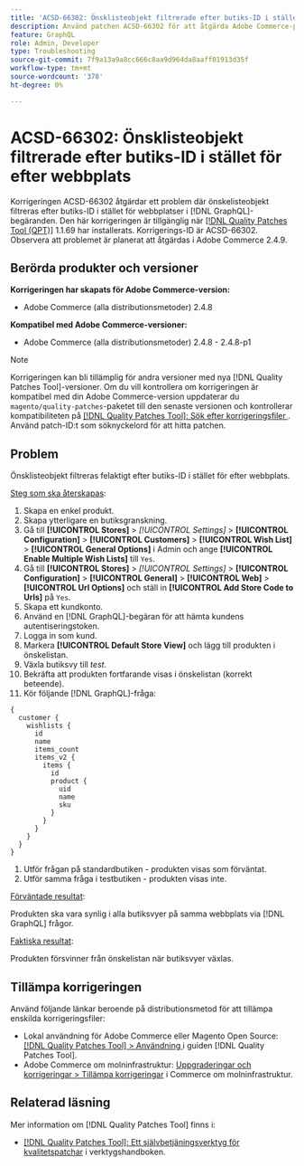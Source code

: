```yaml
---
title: 'ACSD-66302: Önsklisteobjekt filtrerade efter butiks-ID i stället för efter webbplats'
description: Använd patchen ACSD-66302 för att åtgärda Adobe Commerce-problemet där önskelisteobjekt filtreras efter butiks-ID i stället för webbplatser i  [!DNL GraphQL] begäranden.
feature: GraphQL
role: Admin, Developer
type: Troubleshooting
source-git-commit: 7f9a13a9a8cc666c8aa9d964da8aaff01913d35f
workflow-type: tm+mt
source-wordcount: '378'
ht-degree: 0%

---
```



# ACSD-66302: Önsklisteobjekt filtrerade efter butiks-ID i stället för efter webbplats

Korrigeringen ACSD-66302 åtgärdar ett problem där önskelisteobjekt filtreras efter butiks-ID i stället för webbplatser i [!DNL GraphQL]-begäranden. Den här korrigeringen är tillgänglig när [[!DNL Quality Patches Tool (QPT)]](/help/tools/quality-patches-tool/quality-patches-tool-to-self-serve-quality-patches.md) 1.1.69 har installerats. Korrigerings-ID är ACSD-66302. Observera att problemet är planerat att åtgärdas i Adobe Commerce 2.4.9.

## Berörda produkter och versioner

**Korrigeringen har skapats för Adobe Commerce-version:**

* Adobe Commerce (alla distributionsmetoder) 2.4.8

**Kompatibel med Adobe Commerce-versioner:**

* Adobe Commerce (alla distributionsmetoder) 2.4.8 - 2.4.8-p1

>[!NOTE]
>
>Korrigeringen kan bli tillämplig för andra versioner med nya [!DNL Quality Patches Tool]-versioner. Om du vill kontrollera om korrigeringen är kompatibel med din Adobe Commerce-version uppdaterar du `magento/quality-patches`-paketet till den senaste versionen och kontrollerar kompatibiliteten på [[!DNL Quality Patches Tool]: Sök efter korrigeringsfiler ](https://experienceleague.adobe.com/tools/commerce-quality-patches/index.html?lang=sv-SE). Använd patch-ID:t som söknyckelord för att hitta patchen.

## Problem

Önsklisteobjekt filtreras felaktigt efter butiks-ID i stället för efter webbplats.

<u>Steg som ska återskapas</u>:

1. Skapa en enkel produkt.
1. Skapa ytterligare en butiksgranskning.
1. Gå till **[!UICONTROL Stores]** > *[!UICONTROL Settings]* > **[!UICONTROL Configuration]** > **[!UICONTROL Customers]** > **[!UICONTROL Wish List]** > **[!UICONTROL General Options]** i Admin och ange **[!UICONTROL Enable Multiple Wish Lists]** till `Yes`.
1. Gå till **[!UICONTROL Stores]** > *[!UICONTROL Settings]* > **[!UICONTROL Configuration]** > **[!UICONTROL General]** > **[!UICONTROL Web]** > **[!UICONTROL Url Options]** och ställ in **[!UICONTROL Add Store Code to Urls]** på `Yes`.
1. Skapa ett kundkonto.
1. Använd en [!DNL GraphQL]-begäran för att hämta kundens autentiseringstoken.
1. Logga in som kund.
1. Markera **[!UICONTROL Default Store View]** och lägg till produkten i önskelistan.
1. Växla butiksvy till *test*.
1. Bekräfta att produkten fortfarande visas i önskelistan (korrekt beteende).
1. Kör följande [!DNL GraphQL]-fråga:

```
{
  customer {
    wishlists {
      id
      name
      items_count
      items_v2 {
        items {
          id
          product {
            uid
            name
            sku
          }
        }
      }
    }
  }
}
```

1. Utför frågan på standardbutiken - produkten visas som förväntat.
1. Utför samma fråga i testbutiken - produkten visas inte.

<u>Förväntade resultat</u>:

Produkten ska vara synlig i alla butiksvyer på samma webbplats via [!DNL GraphQL] frågor.

<u>Faktiska resultat</u>:

Produkten försvinner från önskelistan när butiksvyer växlas.

## Tillämpa korrigeringen

Använd följande länkar beroende på distributionsmetod för att tillämpa enskilda korrigeringsfiler:

* Lokal användning för Adobe Commerce eller Magento Open Source: [[!DNL Quality Patches Tool] > Användning ](/help/tools/quality-patches-tool/usage.md) i guiden [!DNL Quality Patches Tool].
* Adobe Commerce om molninfrastruktur: [Uppgraderingar och korrigeringar > Tillämpa korrigeringar](https://experienceleague.adobe.com/docs/commerce-cloud-service/user-guide/develop/upgrade/apply-patches.html?lang=sv-SE) i Commerce om molninfrastruktur.

## Relaterad läsning

Mer information om [!DNL Quality Patches Tool] finns i:

* [[!DNL Quality Patches Tool]: Ett självbetjäningsverktyg för kvalitetspatchar](/help/tools/quality-patches-tool/quality-patches-tool-to-self-serve-quality-patches.md) i verktygshandboken.

